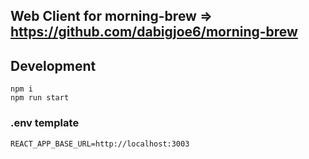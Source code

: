 ## Web Client for morning-brew => https://github.com/dabigjoe6/morning-brew

## Development
```
npm i
npm run start
```

### .env template
```
REACT_APP_BASE_URL=http://localhost:3003
```
